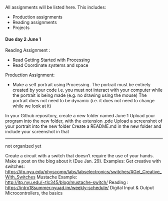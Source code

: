 All assignments will be listed here. This includes:
- Production assignments
- Reading assignments
- Projects

#### Due day 2 June 1

Reading Assignment :

- Read Getting Started with Processing
- Read Coordinate systems and space

Production Assignment:
- Make a self portrait using Processing.
The portrait must be entirely created by your code i.e. you must not interact with your computer while the portrait is being made (e.g. no drawing using the mouse)
The portrait does not need to be dynamic (i.e. it does not need to change while we look at it) 


In your Github repository, create a new folder named June 1
Upload your program into the new folder, with the extension .pde
Upload a screenshot of your portrait into the new folder
Create a README.md in the new folder and include your screenshot in that








--------------------------------
not organized yet






Create a circuit with a switch that doesn’t require the use of your hands. Make a
post on the blog about it (Due Jan. 29).
Examples:
Get creative with switches: https://itp.nyu.edu/physcomp/labs/labselectronics/switches/#Get_Creative_With_Switches
Mustache Example: http://itp.nyu.edu/~tlc345/blog/mustache-switch/
Reading :
https://intro18summer.nyuad.im/weekly-schedule/
Digital Input & Output
Microcontrollers, the basics

